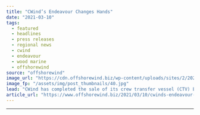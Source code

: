```yaml
---
title: "CWind’s Endeavour Changes Hands"
date: "2021-03-10"
tags: 
  - featured
  - headlines
  - press releases
  - regional news
  - cwind
  - endeavour
  - wood marine
  - offshorewind
source: "offshorewind"
image_url: "https://cdn.offshorewind.biz/wp-content/uploads/sites/2/2021/03/10123004/CWinds-Endeavour-Changes-Hands.jpg"
image_fp: "/assets/img/post_thumbnails/40.jpg"
lead: "CWind has completed the sale of its crew transfer vessel (CTV) Endeavour to Wood"
article_url: "https://www.offshorewind.biz/2021/03/10/cwinds-endeavour-changes-hands/"
---
```


---
